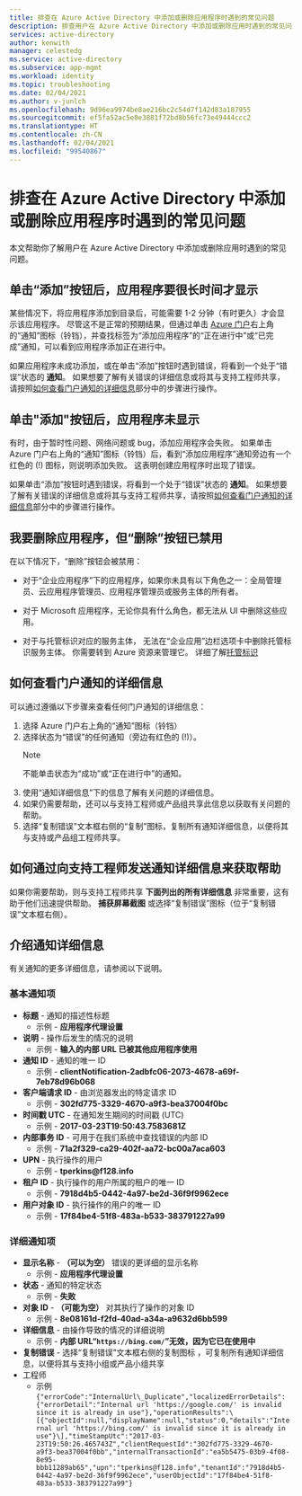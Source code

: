 ```yaml
---
title: 排查在 Azure Active Directory 中添加或删除应用程序时遇到的常见问题
description: 排查用户在 Azure Active Directory 中添加或删除应用时遇到的常见问题。
services: active-directory
author: kenwith
manager: celestedg
ms.service: active-directory
ms.subservice: app-mgmt
ms.workload: identity
ms.topic: troubleshooting
ms.date: 02/04/2021
ms.author: v-junlch
ms.openlocfilehash: 9d96ea9974be8ae216bc2c54d7f142d83a187955
ms.sourcegitcommit: ef5fa52ac5e0e3881f72bd8b56fc73e49444ccc2
ms.translationtype: HT
ms.contentlocale: zh-CN
ms.lasthandoff: 02/04/2021
ms.locfileid: "99540867"
---
```

# <a name="troubleshoot-common-problem-adding-or-removing-an-application-to-azure-active-directory"></a>排查在 Azure Active Directory 中添加或删除应用程序时遇到的常见问题
本文帮助你了解用户在 Azure Active Directory 中添加或删除应用时遇到的常见问题。

## <a name="i-clicked-the-add-button-and-my-application-took-a-long-time-to-appear"></a>单击“添加”按钮后，应用程序要很长时间才显示
某些情况下，将应用程序添加到目录后，可能需要 1-2 分钟（有时更久）才会显示该应用程序。 尽管这不是正常的预期结果，但通过单击 [Azure 门户](https://portal.azure.cn/)右上角的“通知”图标（铃铛），并查找标签为“添加应用程序”的“正在进行中”或“已完成”通知，可以看到应用程序添加正在进行中。

如果应用程序未成功添加，或在单击“添加”按钮时遇到错误，将看到一个处于“错误”状态的 **通知**。 如果想要了解有关错误的详细信息或将其与支持工程师共享，请按照[如何查看门户通知的详细信息](#how-to-see-the-details-of-a-portal-notification)部分中的步骤进行操作。

## <a name="i-clicked-the-add-button-and-my-application-didnt-appear"></a>单击"添加"按钮后，应用程序未显示
有时，由于暂时性问题、网络问题或 bug，添加应用程序会失败。 如果单击 Azure 门户右上角的“通知”图标（铃铛）后，看到“添加应用程序”通知旁边有一个红色的 (!) 图标，则说明添加失败。 这表明创建应用程序时出现了错误。

如果单击“添加”按钮时遇到错误，将看到一个处于“错误”状态的 **通知**。 如果想要了解有关错误的详细信息或将其与支持工程师共享，请按照[如何查看门户通知的详细信息](#how-to-see-the-details-of-a-portal-notification)部分中的步骤进行操作。

## <a name="i-want-to-delete-an-application-but-the-delete-button-is-disabled"></a>我要删除应用程序，但“删除”按钮已禁用

在以下情况下，“删除”按钮会被禁用：

- 对于“企业应用程序”下的应用程序，如果你未具有以下角色之一：全局管理员、云应用程序管理员、应用程序管理员或服务主体的所有者。

- 对于 Microsoft 应用程序，无论你具有什么角色，都无法从 UI 中删除这些应用。

- 对于与托管标识对应的服务主体， 无法在“企业应用”边栏选项卡中删除托管标识服务主体。 你需要转到 Azure 资源来管理它。 详细了解[托管标识](../managed-identities-azure-resources/overview.md)

## <a name="how-to-see-the-details-of-a-portal-notification"></a>如何查看门户通知的详细信息
可以通过遵循以下步骤来查看任何门户通知的详细信息：
1.  选择 Azure 门户右上角的“通知”图标（铃铛）
2.  选择状态为“错误”的任何通知（旁边有红色的 (!)）。
    >[!NOTE]
    >不能单击状态为“成功”或“正在进行中”的通知。
4.  使用“通知详细信息”下的信息了解有关问题的详细信息。
5.  如果仍需要帮助，还可以与支持工程师或产品组共享此信息以获取有关问题的帮助。
6.  选择“复制错误”文本框右侧的“复制”图标，复制所有通知详细信息，以便将其与支持或产品组工程师共享。

## <a name="how-to-get-help-by-sending-notification-details-to-a-support-engineer"></a>如何通过向支持工程师发送通知详细信息来获取帮助
如果你需要帮助，则与支持工程师共享 **下面列出的所有详细信息** 非常重要，这有助于他们迅速提供帮助。 **捕获屏幕截图** 或选择“复制错误”图标（位于“复制错误”文本框右侧）。

## <a name="notification-details-explained"></a>介绍通知详细信息
有关通知的更多详细信息，请参阅以下说明。

### <a name="essential-notification-items"></a>基本通知项
- **标题** - 通知的描述性标题
  * 示例 - **应用程序代理设置**
- **说明** - 操作后发生的情况的说明
  -   示例 - **输入的内部 URL 已被其他应用程序使用**
- **通知 ID** - 通知的唯一 ID
  -   示例 - **clientNotification-2adbfc06-2073-4678-a69f-7eb78d96b068**
- **客户端请求 ID** - 由浏览器发出的特定请求 ID
  -   示例 - **302fd775-3329-4670-a9f3-bea37004f0bc**
- **时间戳 UTC** - 在通知发生期间的时间戳 (UTC)
  -   示例 - **2017-03-23T19:50:43.7583681Z**
- **内部事务 ID** - 可用于在我们系统中查找错误的内部 ID
  -   示例 - **71a2f329-ca29-402f-aa72-bc00a7aca603**
- **UPN** - 执行操作的用户
  -   示例 - **tperkins\@f128.info**
- **租户 ID** - 执行操作的用户所属的租户的唯一 ID
  -   示例 - **7918d4b5-0442-4a97-be2d-36f9f9962ece**
- **用户对象 ID** - 执行操作的用户的唯一 ID
  -   示例 - **17f84be4-51f8-483a-b533-383791227a99**

### <a name="detailed-notification-items"></a>详细通知项
-   **显示名称** -  **（可以为空）** 错误的更详细的显示名称
    -   示例 - **应用程序代理设置**
-   **状态** - 通知的特定状态
    -   示例 - **失败**
-   **对象 ID** -  **（可能为空）** 对其执行了操作的对象 ID
    -   示例 - **8e08161d-f2fd-40ad-a34a-a9632d6bb599**
-   **详细信息** - 由操作导致的情况的详细说明
    -   示例 - **内部 URL“`https://bing.com/`”无效，因为它已在使用中**
-   **复制错误** - 选择“复制错误”文本框右侧的复制图标 ，可复制所有通知详细信息，以便将其与支持小组或产品小组共享 
-   工程师
    -   示例 ```{"errorCode":"InternalUrl\_Duplicate","localizedErrorDetails":{"errorDetail":"Internal url 'https://google.com/' is invalid since it is already in use"},"operationResults":\[{"objectId":null,"displayName":null,"status":0,"details":"Internal url 'https://bing.com/' is invalid since it is already in use"}\],"timeStampUtc":"2017-03-23T19:50:26.465743Z","clientRequestId":"302fd775-3329-4670-a9f3-bea37004f0bb","internalTransactionId":"ea5b5475-03b9-4f08-8e95-bbb11289ab65","upn":"tperkins@f128.info","tenantId":"7918d4b5-0442-4a97-be2d-36f9f9962ece","userObjectId":"17f84be4-51f8-483a-b533-383791227a99"}```

